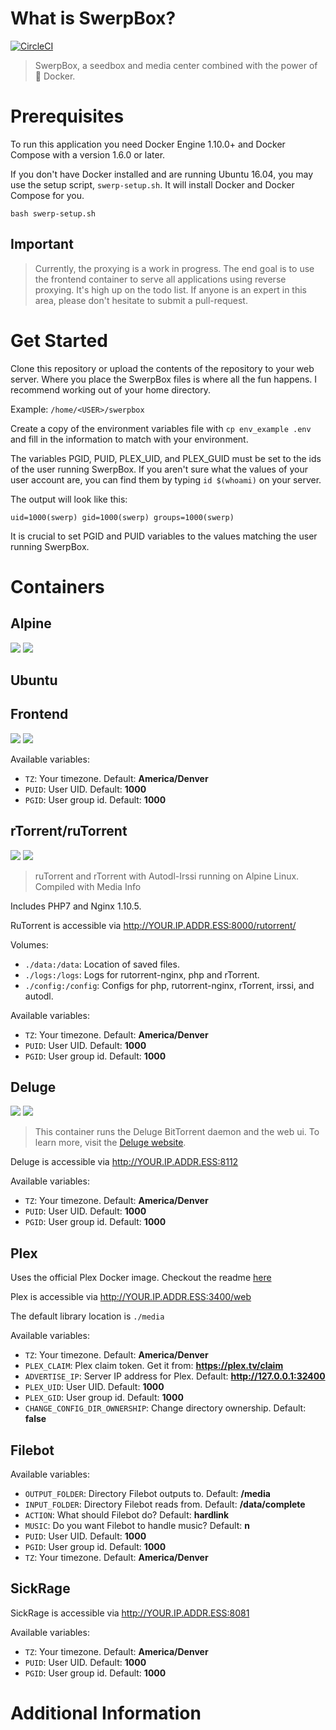 # What is SwerpBox?  

[![CircleCI](https://circleci.com/gh/strues/swerpbox.svg?style=svg)](https://circleci.com/gh/strues/swerpbox)


> SwerpBox, a seedbox and media center combined with the power of  🐳 Docker.  

# Prerequisites

To run this application you need Docker Engine 1.10.0+ and Docker Compose with a version 1.6.0 or later.

If you don't have Docker installed and are running Ubuntu 16.04, you may use the setup script, `swerp-setup.sh`. It will install Docker and Docker Compose for you.

`bash swerp-setup.sh`  

## Important
> Currently, the proxying is a work in progress. The end goal is to use the frontend container to serve all applications using reverse proxying. It's high up on the todo list. If anyone is an expert in this area, please don't hesitate to submit a pull-request.



# Get Started

Clone this repository or upload the contents of the repository to your web server. Where you place the SwerpBox files is where all the fun happens. I recommend working out of your home directory.

Example: `/home/<USER>/swerpbox`  

Create a copy of the environment variables file with `cp env_example .env` and fill in the information to match with your environment.

The variables PGID, PUID, PLEX_UID, and PLEX_GUID must be set to the ids of the user running SwerpBox. If you aren't sure what the values of your user account are, you can find them by typing `id $(whoami)` on your server.

The output will look like this:  

```
uid=1000(swerp) gid=1000(swerp) groups=1000(swerp)
```

It is crucial to set PGID and PUID variables to the values matching the user running SwerpBox.

# Containers

## Alpine
[![](https://images.microbadger.com/badges/image/swerpbox/alpine-base.svg)](https://microbadger.com/images/swerpbox/alpine-base "SwerpBox Alpine")  [![](https://images.microbadger.com/badges/version/swerpbox/alpine-base.svg)](https://microbadger.com/images/swerpbox/alpine-base "SwerpBox Alpine")  



## Ubuntu


## Frontend
[![](https://images.microbadger.com/badges/image/swerpbox/frontend.svg)](https://microbadger.com/images/swerpbox/frontend "SwerpBox Frontend") [![](https://images.microbadger.com/badges/version/swerpbox/frontend.svg)](https://microbadger.com/images/swerpbox/frontend "SwerpBox Frontend")  


Available variables:

 - `TZ`: Your timezone. Default: **America/Denver**
 - `PUID`: User UID. Default: **1000**
 - `PGID`: User group id. Default: **1000**


## rTorrent/ruTorrent

[![](https://images.microbadger.com/badges/image/swerpbox/rutorrent.svg)](https://microbadger.com/images/swerpbox/rutorrent "SwerpBox ruTorrent") [![](https://images.microbadger.com/badges/version/swerpbox/rutorrent.svg)](https://microbadger.com/images/swerpbox/rutorrent "SwerpBox ruTorrent")  


> ruTorrent and rTorrent with Autodl-Irssi running on Alpine Linux. Compiled with Media Info

Includes PHP7 and Nginx 1.10.5.

RuTorrent is accessible via http://YOUR.IP.ADDR.ESS:8000/rutorrent/

Volumes:

- `./data:/data`: Location of saved files.
- `./logs:/logs`: Logs for rutorrent-nginx, php and rTorrent.
- `./config:/config`: Configs for php, rutorrent-nginx, rTorrent, irssi, and autodl.

Available variables:

 - `TZ`: Your timezone. Default: **America/Denver**
 - `PUID`: User UID. Default: **1000**
 - `PGID`: User group id. Default: **1000**

## Deluge
[![](https://images.microbadger.com/badges/image/swerpbox/deluge.svg)](https://microbadger.com/images/swerpbox/deluge "SwerpBox Deluge") [![](https://images.microbadger.com/badges/version/swerpbox/deluge.svg)](https://microbadger.com/images/swerpbox/deluge "SwerpBox Deluge")

> This container runs the Deluge BitTorrent daemon and the web ui. To learn more, visit the [Deluge website](http://deluge-torrent.org).

Deluge is accessible via http://YOUR.IP.ADDR.ESS:8112

Available variables:

- `TZ`: Your timezone. Default: **America/Denver**
- `PUID`: User UID. Default: **1000**
- `PGID`: User group id. Default: **1000**

## Plex

Uses the official Plex Docker image. Checkout the readme [here](https://github.com/plexinc/pms-docker)

Plex is accessible via http://YOUR.IP.ADDR.ESS:3400/web

The default library location is `./media`

Available variables:

 - `TZ`: Your timezone. Default: **America/Denver**
 - `PLEX_CLAIM`: Plex claim token. Get it from: **https://plex.tv/claim**
 - `ADVERTISE_IP`: Server IP address for Plex. Default: **http://127.0.0.1:32400**
 - `PLEX_UID`: User UID. Default: **1000**
 - `PLEX_GID`: User group id. Default: **1000**
 - `CHANGE_CONFIG_DIR_OWNERSHIP`: Change directory ownership. Default: **false**


## Filebot

Available variables:

  - `OUTPUT_FOLDER`: Directory Filebot outputs to. Default: **/media**
  - `INPUT_FOLDER`: Directory Filebot reads from. Default: **/data/complete**
  - `ACTION`: What should Filebot do? Default: **hardlink**
  - `MUSIC`: Do you want Filebot to handle music? Default: **n**
  - `PUID`: User UID. Default: **1000**
  - `PGID`: User group id. Default: **1000**
  - `TZ`: Your timezone. Default: **America/Denver**


## SickRage

SickRage is accessible via http://YOUR.IP.ADDR.ESS:8081

Available variables:

 - `TZ`: Your timezone. Default: **America/Denver**
 - `PUID`: User UID. Default: **1000**
 - `PGID`: User group id. Default: **1000**

# Additional Information
